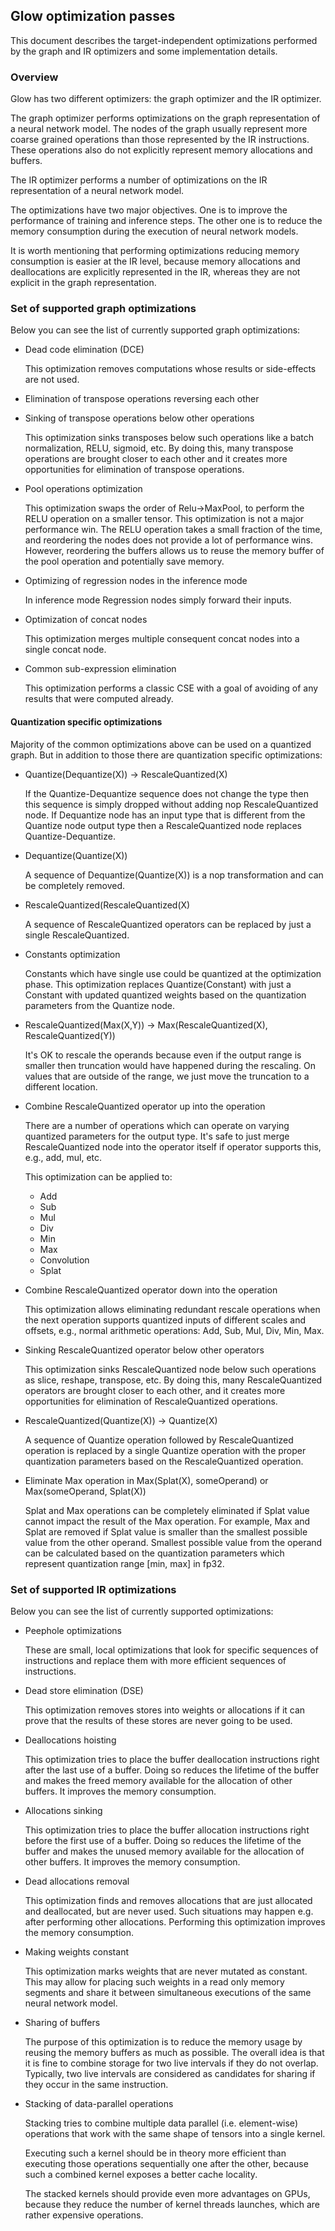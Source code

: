 ## Glow optimization passes

This document describes the target-independent optimizations performed by the
graph and IR optimizers and some implementation details.

### Overview

Glow has two different optimizers: the graph optimizer and the IR optimizer.

The graph optimizer performs optimizations on the graph representation of a
neural network model. The nodes of the graph usually represent more coarse
grained operations than those represented by the IR instructions. These
operations also do not explicitly represent memory allocations and buffers.

The IR optimizer performs a number of optimizations on the IR representation of a
neural network model.

The optimizations have two major objectives. One is to improve the performance
of training and inference steps. The other one is to reduce the memory consumption
during the execution of neural network models.

It is worth mentioning that performing optimizations reducing memory consumption
is easier at the IR level, because memory allocations and deallocations are
explicitly represented in the IR, whereas they are not explicit in the graph
representation.

### Set of supported graph optimizations

Below you can see the list of currently supported graph optimizations:
  * Dead code elimination (DCE)

    This optimization removes computations whose results or side-effects are
    not used.

  * Elimination of transpose operations reversing each other

  * Sinking of transpose operations below other operations

    This optimization sinks transposes below such operations like a batch
    normalization, RELU, sigmoid, etc. By doing this, many transpose operations
    are brought closer to each other and it creates more opportunities for
    elimination of transpose operations.

  * Pool operations optimization

    This optimization swaps the order of Relu->MaxPool, to perform the RELU
    operation on a smaller tensor. This optimization is not a major performance
    win. The RELU operation takes a small fraction of the time, and reordering
    the nodes does not provide a lot of performance wins. However, reordering the
    buffers allows us to reuse the memory buffer of the pool operation and
    potentially save memory.

  * Optimizing of regression nodes in the inference mode

    In inference mode Regression nodes simply forward their inputs.

  * Optimization of concat nodes

    This optimization merges multiple consequent concat nodes into a single concat
    node.

  * Common sub-expression elimination

    This optimization performs a classic CSE with a goal of avoiding of any
    results that were computed already.

#### Quantization specific optimizations

Majority of the common optimizations above can be used on a quantized graph.
But in addition to those there are quantization specific optimizations:
  * Quantize(Dequantize(X)) -> RescaleQuantized(X)

    If the Quantize-Dequantize sequence does not change the type then this
    sequence is simply dropped without adding nop RescaleQuantized node.
    If Dequantize node has an input type that is different from the Quantize
    node output type then a RescaleQuantized node replaces Quantize-Dequantize.

  * Dequantize(Quantize(X))

    A sequence of Dequantize(Quantize(X)) is a nop transformation and can be completely removed.

  * RescaleQuantized(RescaleQuantized(X)

    A sequence of RescaleQuantized operators can be replaced by just a single RescaleQuantized.

  * Constants optimization

    Constants which have single use could be quantized at the optimization
    phase. This optimization replaces Quantize(Constant) with just a Constant
    with updated quantized weights based on the quantization parameters from the
    Quantize node.

  * RescaleQuantized(Max(X,Y)) -> Max(RescaleQuantized(X), RescaleQuantized(Y))

    It's OK to rescale the operands because even if the output range is smaller then truncation
    would have happened during the rescaling. On values that are outside of the range, we just move
    the truncation to a different location.

  * Combine RescaleQuantized operator up into the operation

    There are a number of operations which can operate on varying quantized parameters
    for the output type. It's safe to just merge RescaleQuantized node into the operator itself if
    operator supports this, e.g., add, mul, etc.

    This optimization can be applied to:
      * Add
      * Sub
      * Mul
      * Div
      * Min
      * Max
      * Convolution
      * Splat

  * Combine RescaleQuantized operator down into the operation

    This optimization allows eliminating redundant rescale operations when the next
    operation supports quantized inputs of different scales and offsets, e.g., normal
    arithmetic operations: Add, Sub, Mul, Div, Min, Max.

  * Sinking RescaleQuantized operator below other operators

    This optimization sinks RescaleQuantized node below such operations as slice,
    reshape, transpose, etc. By doing this, many RescaleQuantized operators
    are brought closer to each other, and it creates more opportunities for
    elimination of RescaleQuantized operations.

  * RescaleQuantized(Quantize(X)) -> Quantize(X)

    A sequence of Quantize operation followed by RescaleQuantized operation
    is replaced by a single Quantize operation with the proper quantization
    parameters based on the RescaleQuantized operation.

  * Eliminate Max operation in Max(Splat(X), someOperand) or Max(someOperand, Splat(X))

    Splat and Max operations can be completely eliminated if Splat value cannot impact
    the result of the Max operation. For example, Max and Splat are removed if Splat
    value is smaller than the smallest possible value from the other operand. Smallest
    possible value from the operand can be calculated based on the quantization
    parameters which represent quantization range [min, max] in fp32.

### Set of supported IR optimizations

Below you can see the list of currently supported optimizations:

  * Peephole optimizations

    These are small, local optimizations that look for specific sequences of
    instructions and replace them with more efficient sequences of instructions.

  * Dead store elimination (DSE)

    This optimization removes stores into weights or allocations if it can
    prove that the results of these stores are never going to be used.

  * Deallocations hoisting

    This optimization tries to place the buffer deallocation instructions right
    after the last use of a buffer. Doing so reduces the lifetime of the buffer
    and makes the freed memory available for the allocation of other buffers.
    It improves the memory consumption.

  * Allocations sinking

    This optimization tries to place the buffer allocation instructions right
    before the first use of a buffer. Doing so reduces the lifetime of the
    buffer and makes the unused memory available for the allocation of other
    buffers. It improves the memory consumption.

  * Dead allocations removal

    This optimization finds and removes allocations that are just allocated and
    deallocated, but are never used. Such situations may happen e.g. after
    performing other allocations. Performing this optimization improves the
    memory consumption.

  * Making weights constant

    This optimization marks weights that are never mutated as constant. This may
    allow for placing such weights in a read only memory segments and share it
    between simultaneous executions of the same neural network model.

  * Sharing of buffers

    The purpose of this optimization is to reduce the memory usage by reusing
    the memory buffers as much as possible. The overall idea is that it is fine
    to combine storage for two live intervals if they do not overlap. Typically,
    two live intervals are considered as candidates for sharing if they occur
    in the same instruction.

  * Stacking of data-parallel operations

    Stacking tries to combine multiple data parallel (i.e. element-wise) operations
    that work with the same shape of tensors into a single kernel.

    Executing such a kernel should be in theory more efficient than executing those
    operations sequentially one after the other, because such a combined kernel
    exposes a better cache locality.

    The stacked kernels should provide even more advantages on GPUs, because they
    reduce the number of kernel threads launches, which are rather expensive operations.
